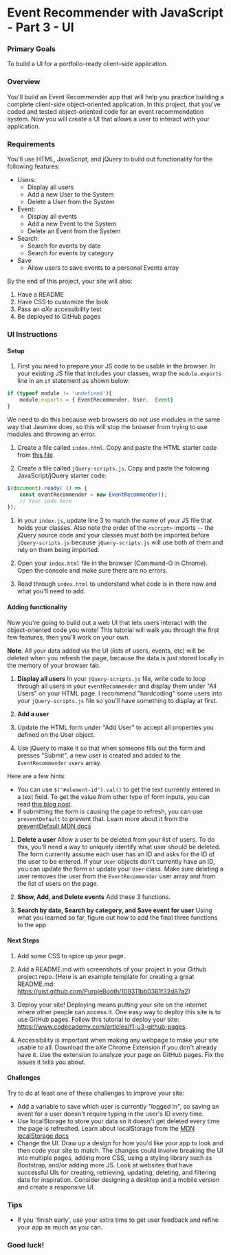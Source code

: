 # Event Recommender with JavaScript - Part 3 - UI

### Primary Goals

To build a UI for a portfolio-ready client-side application.

### Overview

You'll build an Event Recommender app that will help you practice building a complete client-side object-oriented application. In this project, that you've coded and tested object-oriented code for an event recommendation system. Now you will create a UI that allows a user to interact with your application.

### Requirements
You'll use HTML, JavaScript, and jQuery to build out functionality for the following features:

* Users:
  * Display all users
  * Add a new User to the System
  * Delete a User from the System
* Event:
  * Display all events
  * Add a new Event to the System
  * Delete an Event from the System
* Search:
  * Search for events by date
  * Search for events by category
* Save
  * Allow users to save events to a personal Events array

By the end of this project, your site will also:
1. Have a README
2. Have CSS to customize the look
3. Pass an *aXe* accessibility test
4. Be deployed to GitHub pages 

### UI Instructions

#### Setup

1. First you need to prepare your JS code to be usable in the browser. In your existing JS file that includes your classes, wrap the `module.exports` line in an `if` statement as shown below:

  ```js
  if (typeof module != 'undefined'){
      module.exports = { EventRecommender, User,  Event} 
  }
  ```

We need to do this because web browsers do not use modules in the same way that Jasmine does, so this will stop the browser from trying to use modules and throwing an error.

1. Create a file called `index.html`. Copy and paste the HTML starter code from [this file](index.html)

1. Create a file called `jQuery-scripts.js`. Copy and paste the folowing JavaScript/jQuery starter code:
```js
$(document).ready( () => {
    const eventRecommender = new EventRecommender(); 
    // Your code here
});
```

1. In your `index.js`, update line 3 to match the name of your JS file that holds your classes. 
Also note the order of the `<script>` imports -- the jQuery source code and your classes must both be imported before `jQuery-scripts.js` because `jQuery-scripts.js` will use both of them and rely on them being imported.

1. Open your `index.html` file in the browser (Command-O in Chrome). Open the console and make sure there are no errors.

1. Read through `index.html` to understand what code is in there now and what you'll need to add.

#### Adding functionality

Now you're going to build out a web UI that lets users interact with the object-oriented code you wrote! This tutorial will walk you through the first few features, then you'll work on your own.

**Note**: All your data added via the UI (lists of users, events, etc) will be deleted when you refresh the page, because the data is just stored locally in the memory of your browser tab. 

1. **Display all users** 
In your `jQuery-scripts.js` file, write code to loop through all users in your `eventRecommender` and display them under "All Users" on your HTML page. I recommend "hardcoding" some users into your `jQuery-scripts.js` file so you'll have something to display at first.

1. **Add a user**
  1. Update the HTML form under "Add User" to accept all properties you defined on the User object.
  1. Use jQuery to make it so that when someone fills out the form and presses "Submit", a new user is created and added to the `EventRecommender` `users` array.  

  Here are a few hints:
  - You can use `$("#element-id").val()` to get the text currently entered in a text field. To get the value from other type of form inputs, you can read [this blog post](https://medium.com/@bruce.sarah.a/getting-form-values-with-jquery-7d456cb82080).
  - If submitting the form is causing the page to refresh, you can use `preventDefault` to prevent that. Learn more about it from the [preventDefault MDN docs](https://developer.mozilla.org/en-US/docs/Web/API/Event/preventDefault)

1. **Delete a user** 
Allow a user to be deleted from your list of users. To do this, you'll need a way to uniquely identify what user should be deleted. The form currently assume each user has an ID and asks for the ID of the user to be entered. If your `User` objects don't currently have an ID, you can update the form or update your `User` class. 
Make sure deleting a user removes the user from the `EventRecommender` user array and from the list of users on the page.

1. **Show, Add, and Delete events**
Add these 3 functions.

1. **Search by date, Search by category, and Save event for user**
Using what you learned so far, figure out how to add the final three functions to the app

#### Next Steps
1. Add some CSS to spice up your page.

1. Add a README.md with screenshots of your project in your Github project repo. (Here is an example template for creating a great README.md: https://gist.github.com/PurpleBooth/109311bb0361f32d87a2)

1. Deploy your site! Deploying means putting your site on the internet where other people can access it. One easy way to deploy this site is to use GitHub pages. Follow this tutorial to deploy your site: https://www.codecademy.com/articles/f1-u3-github-pages.

1. Accessibility is important when making any webpage to make your site usable to all. Download the aXe Chrome Extension if you don't already have it. Use the extension to analyze your page on GitHub pages. Fix the issues it tells you about.


#### Challenges
Try to do at least one of these challenges to improve your site:
- Add a variable to save which user is currently "logged in", so saving an event for a user doesn't require typing in the user's ID every time.
- Use localStorage to store your data so it doesn't get deleted every time the page is refreshed. Learn about localStorage from the [MDN localStorage docs](https://developer.mozilla.org/en-US/docs/Web/API/Window/localStorage)
- Change the UI. Draw up a design for how you'd like your app to look and then code your site to match. The changes could involve breaking the UI into multiple pages, adding more CSS, using a styling library such as Bootstrap, and/or adding more JS. Look at websites that have successful UIs for creating, retrieving, updating, deleting, and filtering data for inspiration. Consider designing a desktop and a mobile version and create a responsive UI.  


### Tips
* If you 'finish early', use your extra time to get user feedback and refine your app as much as you can.

### Good luck!
